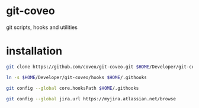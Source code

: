 # git-coveo
git scripts, hooks and utilities

# installation

```bash
git clone https://github.com/coveo/git-coveo.git $HOME/Developer/git-coveo

ln -s $HOME/Developer/git-coveo/hooks $HOME/.githooks

git config --global core.hooksPath $HOME/.githooks

git config --global jira.url https://myjira.atlassian.net/browse
```
